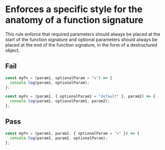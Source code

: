 # Enforces a specific style for the anatomy of a function signature

This rule enforce that required parameters should always be placed at the start of the function signature and optional parameters should always be placed at the end of the function signature, in the form of a destructured object.

## Fail

```js
const myFn = (param1, optionalParam = "x") => {
  console.log(param1, optionalParam);
};
```

```js
const myFn = (param1, { optionalParam1 = "default" }, param2) => {
  console.log(param1, optionalParam1, param2);
};
```

## Pass

```js
const myFn = (param1, param2, { optionalParam = "x" }) => {
  console.log(param1, param2, optionalParam);
};
```
